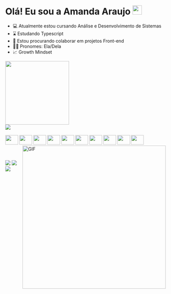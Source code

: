 <h1>Olá! Eu sou a Amanda Araujo <img src="https://github.com/TheDudeThatCode/TheDudeThatCode/blob/master/Assets/Hi.gif" width="29px"></h1>
  
- 💻 Atualmente estou cursando Análise e Desenvolvimento de Sistemas
- ⌛ Estudando Typescript
- 👯 Estou procurando colaborar em projetos Front-end   
- 👩‍💻 Pronomes: Ela/Dela  
- 📈 Growth Mindset

<a href="github-readme-stats.vercel.app">
  <img height=200 align="center" src="https://github-readme-stats.vercel.app/api?username=amandascam03&theme=date_night" />
</a><br>

<a href="https://www.codewars.com/users/amandascam03">
  <img align="center" src="https://www.codewars.com/users/amandascam03/badges/small" />
</a>


<div style="display: inline_block"><br>
<img loading="lazy" src="https://cdn.jsdelivr.net/gh/devicons/devicon/icons/git/git-original.svg" width="40" height="30"/>
<img src="https://cdn.jsdelivr.net/gh/devicons/devicon/icons/javascript/javascript-original.svg" width="40" height="30"/>
<img src="https://cdn.jsdelivr.net/gh/devicons/devicon@latest/icons/typescript/typescript-original.svg" width="40" height="30" />
<img src="https://cdn.jsdelivr.net/gh/devicons/devicon/icons/css3/css3-original.svg" width="40" height="30"/>
<img src="https://cdn.jsdelivr.net/gh/devicons/devicon/icons/html5/html5-original.svg" width="40" height="30"/>
<img src="https://cdn.jsdelivr.net/gh/devicons/devicon/icons/react/react-original.svg" width="40" height="30" />
<img src="https://cdn.jsdelivr.net/gh/devicons/devicon/icons/nodejs/nodejs-original.svg" width="40" height="30"/>
<img src="https://cdn.jsdelivr.net/gh/devicons/devicon/icons/firebase/firebase-plain.svg" width="40" height="30"/>
<img src="https://cdn.jsdelivr.net/gh/devicons/devicon/icons/jest/jest-plain.svg" width="40" height="30" />      
<img align="right" width="450" alt="GIF" src="https://media.giphy.com/media/hrSFdM4rg8VFpXyz2m/giphy.gif" />
<img src="https://cdn.jsdelivr.net/gh/devicons/devicon@latest/icons/bootstrap/bootstrap-original.svg" width="40" height="30" />

</div>

##

<div dir="auto"><br>
<a href = "mailto:amandascam03@gmail.com"><img loading="lazy" src="https://img.shields.io/badge/Gmail-D14836?style=for-the-badge&logo=gmail&logoColor=white" target="_blank"></a>
<a href="https://www.linkedin.com/in/amanda-scam03/" target="_blank"><img loading="lazy" src="https://img.shields.io/badge/-LinkedIn-%230077B5?style=for-the-badge&logo=linkedin&logoColor=white" target="_blank"></a>
  <a href = "https://claseslaboratoria.slack.com/team/U0539HNNNER"><img loading="lazy" src="https://img.shields.io/badge/Slack-4A154B?style=for-the-badge&logo=slack&logoColor=white""_blank"></a>
</div>

